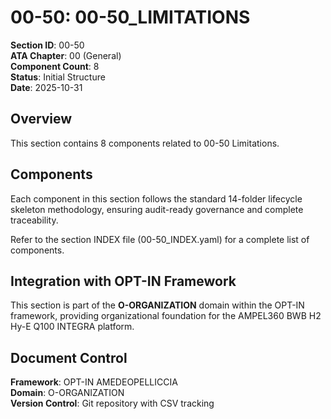 # 00-50: 00-50_LIMITATIONS

**Section ID**: 00-50  
**ATA Chapter**: 00 (General)  
**Component Count**: 8  
**Status**: Initial Structure  
**Date**: 2025-10-31  

## Overview
This section contains 8 components related to 00-50 Limitations.

## Components
Each component in this section follows the standard 14-folder lifecycle skeleton methodology, ensuring audit-ready governance and complete traceability.

Refer to the section INDEX file (00-50_INDEX.yaml) for a complete list of components.

## Integration with OPT-IN Framework
This section is part of the **O-ORGANIZATION** domain within the OPT-IN framework, providing organizational foundation for the AMPEL360 BWB H2 Hy-E Q100 INTEGRA platform.

## Document Control
**Framework**: OPT-IN AMEDEOPELLICCIA  
**Domain**: O-ORGANIZATION  
**Version Control**: Git repository with CSV tracking  
